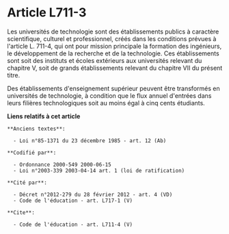 # Article L711-3

Les universités de technologie sont des établissements publics à caractère scientifique, culturel et professionnel, créés
dans les conditions prévues à l'article L. 711-4, qui ont pour mission principale la formation des ingénieurs, le
développement de la recherche et de la technologie. Ces établissements sont soit des instituts et écoles extérieurs aux
universités relevant du chapitre V, soit de grands établissements relevant du chapitre VII du présent titre. 

Des établissements d'enseignement supérieur peuvent être transformés en universités de technologie, à condition que le flux
annuel d'entrées dans leurs filières technologiques soit au moins égal à cinq cents étudiants.

**Liens relatifs à cet article**

	**Anciens textes**:

	  - Loi n°85-1371 du 23 décembre 1985 - art. 12 (Ab)

	**Codifié par**:

	  - Ordonnance 2000-549 2000-06-15
	  - Loi n°2003-339 2003-04-14 art. 1 (loi de ratification)

	**Cité par**:

	  - Décret n°2012-279 du 28 février 2012 - art. 4 (VD)
	  - Code de l'éducation - art. L717-1 (V)

	**Cite**:

	  - Code de l'éducation - art. L711-4 (V)
